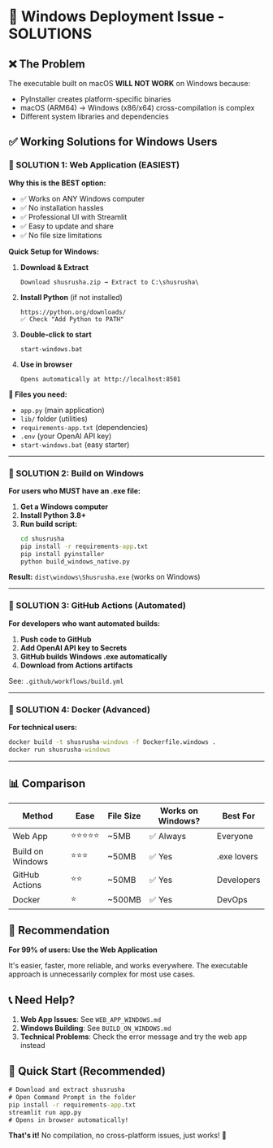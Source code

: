 # 🚨 Windows Deployment Issue - SOLUTIONS

## ❌ The Problem
The executable built on macOS **WILL NOT WORK** on Windows because:
- PyInstaller creates platform-specific binaries
- macOS (ARM64) → Windows (x86/x64) cross-compilation is complex
- Different system libraries and dependencies

## ✅ Working Solutions for Windows Users

### 🥇 SOLUTION 1: Web Application (EASIEST)

**Why this is the BEST option:**
- ✅ Works on ANY Windows computer
- ✅ No installation hassles
- ✅ Professional UI with Streamlit
- ✅ Easy to update and share
- ✅ No file size limitations

**Quick Setup for Windows:**

1. **Download & Extract**
   ```
   Download shusrusha.zip → Extract to C:\shusrusha\
   ```

2. **Install Python** (if not installed)
   ```
   https://python.org/downloads/ 
   ✅ Check "Add Python to PATH"
   ```

3. **Double-click to start**
   ```
   start-windows.bat
   ```

4. **Use in browser**
   ```
   Opens automatically at http://localhost:8501
   ```

**📁 Files you need:**
- `app.py` (main application)
- `lib/` folder (utilities)
- `requirements-app.txt` (dependencies)
- `.env` (your OpenAI API key)
- `start-windows.bat` (easy starter)

---

### 🥈 SOLUTION 2: Build on Windows

**For users who MUST have an .exe file:**

1. **Get a Windows computer**
2. **Install Python 3.8+**
3. **Run build script:**
   ```cmd
   cd shusrusha
   pip install -r requirements-app.txt
   pip install pyinstaller
   python build_windows_native.py
   ```

**Result:** `dist\windows\Shusrusha.exe` (works on Windows)

---

### 🥉 SOLUTION 3: GitHub Actions (Automated)

**For developers who want automated builds:**

1. **Push code to GitHub**
2. **Add OpenAI API key to Secrets**
3. **GitHub builds Windows .exe automatically**
4. **Download from Actions artifacts**

See: `.github/workflows/build.yml`

---

### 🐳 SOLUTION 4: Docker (Advanced)

**For technical users:**
```cmd
docker build -t shusrusha-windows -f Dockerfile.windows .
docker run shusrusha-windows
```

---

## 📊 Comparison

| Method | Ease | File Size | Works on Windows? | Best For |
|--------|------|-----------|-------------------|----------|
| Web App | ⭐⭐⭐⭐⭐ | ~5MB | ✅ Always | Everyone |
| Build on Windows | ⭐⭐⭐ | ~50MB | ✅ Yes | .exe lovers |
| GitHub Actions | ⭐⭐ | ~50MB | ✅ Yes | Developers |
| Docker | ⭐ | ~500MB | ✅ Yes | DevOps |

## 🎯 Recommendation

**For 99% of users: Use the Web Application**

It's easier, faster, more reliable, and works everywhere. The executable approach is unnecessarily complex for most use cases.

## 📞 Need Help?

1. **Web App Issues**: See `WEB_APP_WINDOWS.md`
2. **Windows Building**: See `BUILD_ON_WINDOWS.md`  
3. **Technical Problems**: Check the error message and try the web app instead

## 🚀 Quick Start (Recommended)

```cmd
# Download and extract shusrusha
# Open Command Prompt in the folder
pip install -r requirements-app.txt
streamlit run app.py
# Opens in browser automatically!
```

**That's it!** No compilation, no cross-platform issues, just works! 🎉
